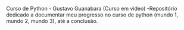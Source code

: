 Curso de Python - Gustavo Guanabara (Curso em vídeo)
-Repositório dedicado a documentar meu progresso no curso de python (mundo 1, mundo 2, mundo 3), até a conclusão.

